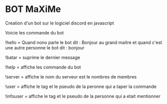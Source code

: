 <h1>BOT MaXiMe</h1>
<p>Creation d'un bot sur le logiciel discord en javascript</p>
<p>Voicie les commande du bot</p>
<p>!hello = Quand nono parle le bot dit : Bonjour au grand maitre et quand c'est une autre personne le bot dit : bonjour</p>
<p>!batar = suprime le dernier message</p>
<p>!help = affiche les commande du bot</p>
<p>!server = affiche le nom du serveur est le nombres de membres</p>
<p>!user = affiche le tag et le pseudo de la peronne qui a taper la commande </p>
<p>!infouser = affiche le tag et le pseudo de la personne qui a etait mentionner</p>


